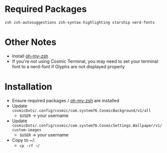 # Required Packages
`zsh zsh-autosuggestions zsh-syntax-highlighting starship nerd-fonts`
# Other Notes
- Install [oh-my-zsh](https://ohmyz.sh/)
- If you're not using Cosmic Terminal, you may need to set your terminal font to a nerd-font if Glyphs are not displayed properly
# Installation
- Ensure required packages / [oh-my-zsh](https://ohmyz.sh/) are installed
- Update `cosmicDots/.config/cosmic/com.system76.CosmicBackground/v1/all`
    - `$USER` -> your username
- Update `cosmicDots/.config/cosmic/com.system76.CosmicSettings.Wallpaper/v1/custom-images`
    - `$USER` -> your username
- Copy to ~/:
    - `cp -rf ~/`